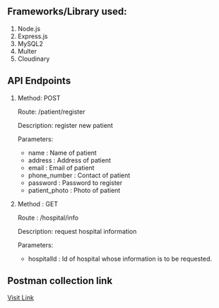 <h2>Frameworks/Library used:</h2>
<ol>
  <li>Node.js</li>
  <li>Express.js</li>
  <li>MySQL2</li>
  <li>Multer</li>
  <li>Cloudinary</li>
</ol>

<h2>API Endpoints</h2>
<ol>
  <li>
    <p>Method: POST</p>
    <p>Route: /patient/register</p>
    <p>Description: register new patient
    <p>Parameters: </p>
    <ul>
      <li>name : Name of patient</li>
      <li>address : Address of patient</li>
      <li>email : Email of patient</li>
      <li>phone_number : Contact of patient</li>
      <li>password : Password to register </li>
      <li>patient_photo : Photo of patient</li>
    </ul>
  </li>

  <li>
    <p>Method : GET</p>
    <p>Route : /hospital/info</p>
    <p>Description: request hospital information</p>
    <p>Parameters: </p>
    <ul>
      <li>hospitalId : Id of hospital whose information is to be requested.</li>
    </ul>
  </li>
</ol>

<h2>Postman collection link</h2>
<a href="https://documenter.getpostman.com/view/32314835/2s9YsNfWpx#abbfadc0-c40e-4d4d-81d6-d41d6613e6ed">Visit Link</a>
